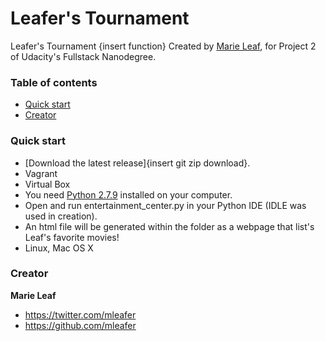 # Leafer's Tournament

Leafer's Tournament {insert function} Created by [Marie Leaf](https://twitter.com/mleafer), for Project 2 of Udacity's Fullstack Nanodegree.


### Table of contents

* [Quick start](#quick-start)
* [Creator](#creator)

### Quick start

* [Download the latest release]{insert git zip download}.
* Vagrant
* Virtual Box
* You need [Python 2.7.9](https://www.python.org/downloads/) installed on your computer.
* Open and run entertainment_center.py in your Python IDE (IDLE was used in creation).
* An html file will be generated within the folder as a webpage that list's Leaf's favorite movies!
* Linux, Mac OS X

### Creator

**Marie Leaf**

* <https://twitter.com/mleafer>
* <https://github.com/mleafer>
